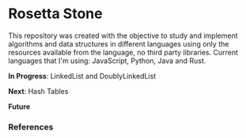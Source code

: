 # Rosetta Stone

This repository was created with the objective to study and implement algorithms and data structures in different languages using only the resources available from the language, no third party libraries. Current languages that I'm using: JavaScript, Python, Java and Rust.

**In Progress**:
LinkedList and DoublyLinkedList

**Next**:
Hash Tables

**Future**

### References
